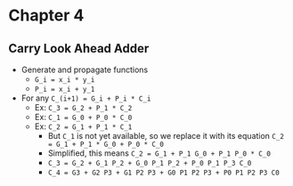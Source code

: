 # Chapter 4
## Carry Look Ahead Adder
* Generate and propagate functions
  * `G_i = x_i * y_i`
  * `P_i = x_i + y_1`
* For any `C_(i+1) = G_i + P_i * C_i`
  * Ex: `C_3 = G_2 + P_1 * C_2`
  * Ex: `C_1 = G_0 + P_0 * C_0`
  * Ex: `C_2 = G_1 + P_1 * C_1`
    * But `C_1` is not yet available, so we replace it with its equation `C_2 = G_1 + P_1 * G_0 + P_0 * C_0`
    * Simplified, this means `C_2 = G_1 + P_1 G_0 + P_1 P_0 * C_0`
    * `C_3 = G_2 + G_1 P_2 + G_0 P_1 P_2 + P_0 P_1 P_3 C_0`
    * `C_4 = G3 + G2 P3 + G1 P2 P3 + G0 P1 P2 P3 + P0 P1 P2 P3 C0`
